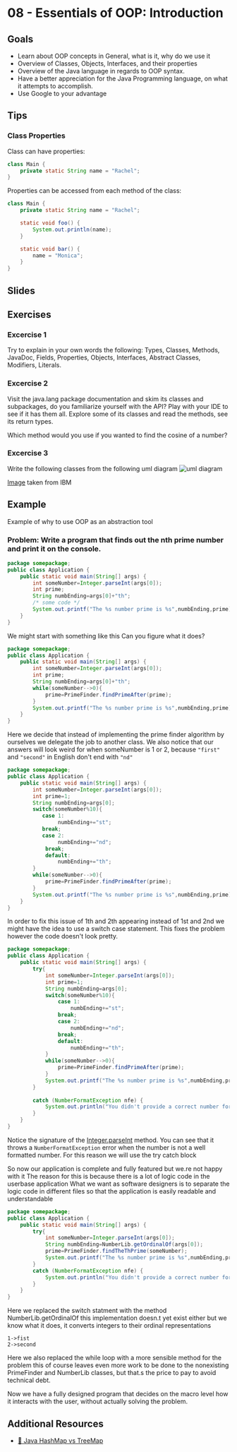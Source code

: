 # 08 - Essentials of OOP: Introduction

<Teacher name="Juan"></Teacher>

## Goals

- Learn about OOP concepts in General, what is it, why do we use it
- Overview of Classes, Objects, Interfaces, and their properties
- Overview of the Java language in regards to OOP syntax.
- Have a better appreciation for the Java Programming language, on what it attempts to accomplish.
- Use Google to your advantage

## Tips

### Class Properties

Class can have properties:

```java
class Main {
    private static String name = "Rachel";
}
```

Properties can be accessed from each method of the class:

```java
class Main {
    private static String name = "Rachel";

    static void foo() {
        System.out.println(name);
    }

    static void bar() {
        name = "Monica";
    }
}
```


## Slides

<GoogleSlides src="https://docs.google.com/presentation/d/1U1_ie1WHDHufCTCN_r09Ke0fCG5JaFlywYD8yq4trXI/edit?usp=sharing"></GoogleSlides>

## Exercises

### Excercise 1
Try to explain in your own words the following: Types, Classes, Methods, JavaDoc, Fields, Properties, Objects, Interfaces, Abstract Classes, Modifiers, Literals.

### Excercise 2
Visit the java.lang package documentation and skim its classes and subpackages, do you familiarize yourself with the API? Play with your IDE to see if it has them all. 
Explore some of its classes and read the methods, see its return types.

Which method would you use if you wanted to find the cosine of a number?

### Excercise 3

Write the following classes from the following uml diagram
![uml diagram](https://www.ibm.com/developerworks/rational/library/content/RationalEdge/sep04/bell/bell_fig8.jpg)

[Image](https://www.ibm.com/developerworks/rational/library/content/RationalEdge/sep04/bell/index.html) taken from IBM

## Example 
Example of why to use OOP as an abstraction tool
### Problem: Write a program that finds out the nth prime number and print it on the console.
```java
package somepackage;
public class Application {
    public static void main(String[] args) {
        int someNumber=Integer.parseInt(args[0]);
        int prime;
        String numbEnding=args[0]+"th";
        /* some code */
        System.out.printf("The %s number prime is %s",numbEnding,prime);
    }
}
```
We might start with something like this
Can you figure what it does?
```java
package somepackage;
public class Application {
    public static void main(String[] args) {
        int someNumber=Integer.parseInt(args[0]);
        int prime;
        String numbEnding=args[0]+"th";
        while(someNumber-->0){
            prime=PrimeFinder.findPrimeAfter(prime);
        }
        System.out.printf("The %s number prime is %s",numbEnding,prime);
    }
}
```
Here we decide that instead of implementing the prime finder algorithm by ourselves we delegate the job to another class.
We also notice that our answers will look weird for when someNumber is 1 or 2, because `"first"` and `"second"` in English don't end with `"nd"` 

```java
package somepackage;
public class Application {
    public static void main(String[] args) {
        int someNumber=Integer.parseInt(args[0]);
        int prime=1;
        String numbEnding=args[0];
        switch(someNumber%10){
           case 1:
                numbEnding+="st";
           break;
           case 2:
                numbEnding+="nd";
            break;
            default:
                numbEnding+="th";
        }
        while(someNumber-->0){
            prime=PrimeFinder.findPrimeAfter(prime);
        }
        System.out.printf("The %s number prime is %s",numbEnding,prime);
    }
}
```
In order to fix this issue of 1th and 2th appearing instead of 1st and 2nd we might have the idea to use a switch case statement.
This fixes the problem however the code doesn't look pretty.
```java
package somepackage;
public class Application {
    public static void main(String[] args) {
        try{
            int someNumber=Integer.parseInt(args[0]);
            int prime=1;
            String numbEnding=args[0];
            switch(someNumber%10){
                case 1:
                    numbEnding+="st";
                break;
                case 2:
                    numbEnding+="nd";
                break;
                default:
                    numbEnding+="th";
            }
            while(someNumber-->0){
                prime=PrimeFinder.findPrimeAfter(prime);
            }
            System.out.printf("The %s number prime is %s",numbEnding,prime);
        }
            
        catch (NumberFormatException nfe) {
            System.out.println("You didn't provide a correct number format!");
        }
    }
}

```
Notice the signature of the [Integer.parseInt](https://docs.oracle.com/javase/7/docs/api/java/lang/Integer.html#parseInt(java.lang.String)
) method. You can see that it throws a `NumberFormatException` error when the number is not a well formatted number. For this reason we will use the try catch block

So now our application is complete and fully featured but we.re not happy with it
The reason for this is because there is a lot of logic code in the userbase application
What we want as software designers is to separate the logic code in different files so that the application is easily readable and understandable

```java
package somepackage;
public class Application {
    public static void main(String[] args) {
        try{
            int someNumber=Integer.parseInt(args[0]);
            String numbEnding=NumberLib.getOrdinalOf(args[0]);
            prime=PrimeFinder.findTheThPrime(someNumber);
            System.out.printf("The %s number prime is %s",numbEnding,prime);
        }          
        catch (NumberFormatException nfe) {
            System.out.println("You didn't provide a correct number format!");
        }
    }
}
```
Here we replaced the switch statment with the method NumberLib.getOrdinalOf this implementation doesn.t yet exist either but we know what it does, it converts integers to their ordinal representations
```
1->fist
2->second
```
Here we also replaced the while loop with a more sensible method for the problem this of course leaves even more work to be done to the nonexisting PrimeFinder and NumberLib classes, but that.s the price to pay to avoid technical debt.

Now we have a fully designed program that decides on the macro level how it interacts with the user, without actually solving the problem.  


## Additional Resources

 - [📖 Java HashMap vs TreeMap](https://www.baeldung.com/java-treemap-vs-hashmap)
